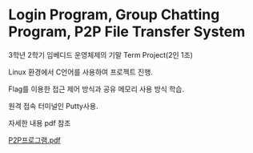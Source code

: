 # Login Program, Group Chatting Program, P2P File Transfer System

3학년 2학기 임베디드 운영체제의 기말 Term Project(2인 1조)

Linux 환경에서 C언어를 사용하여 프로젝트 진행.

Flag를 이용한 접근 제어 방식과 공유 메모리 사용 방식 학습.

원격 접속 터미널인 Putty사용.

자세한 내용 pdf 참조

[P2P프로그램.pdf](https://github.com/pakdonghun/Project--in-KPU/blob/main/p2p_program_Linux/Final%20Project.pdf)
